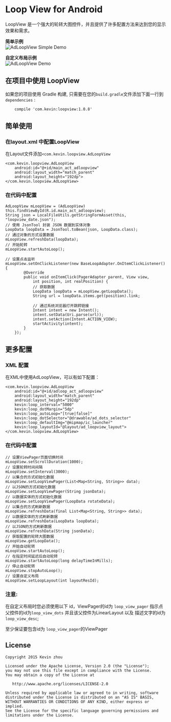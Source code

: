 
# Loop View for Android

LoopView 是一个强大的轮转大图控件，并且提供了许多配置方法来达到您的显示效果和需求。  

**简单示例**  
![AdLoopView Simple Demo](https://raw.githubusercontent.com/xuehuayous/Android-LoopView/master/loopview_ad_simple.gif)

**自定义布局示例**  
![AdLoopView Demo](https://raw.githubusercontent.com/xuehuayous/Android-LoopView/master/loopview_ad_custom.gif)

## 在项目中使用 LoopView

如果您的项目使用 Gradle 构建, 只需要在您的`build.gradle`文件添加下面一行到 `dependencies` :

```
	compile 'com.kevin:loopview:1.0.8'
```

## 简单使用 ##

### 在layout.xml 中配置LoopView ###
在Layout文件添加`<com.kevin.loopview.AdLoopView` 

	<com.kevin.loopview.AdLoopView
        android:id="@+id/main_act_adloopview"
        android:layout_width="match_parent"
        android:layout_height="192dp">
    </com.kevin.loopview.AdLoopView>

### 在代码中配置 ###

	AdLoopView mLoopView = (AdLoopView) this.findViewById(R.id.main_act_adloopview);
	String json = LocalFileUtils.getStringFormAsset(this, "loopview_date.json");
    // 使用 JsonTool 封装 JSON 数据到实体对象
	LoopData loopData = JsonTool.toBean(json, LoopData.class);
	// 通过对象的方式设置数据
    mLoopView.refreshData(loopData);
	// 开始轮转
    mLoopView.startAutoLoop();

	// 设置点击监听
	mLoopView.setOnClickListener(new BaseLoopAdapter.OnItemClickListener() {
            @Override
            public void onItemClick(PagerAdapter parent, View view, 
				int position, int realPosition) {
                // 获取数据
                LoopData loopData = mLoopView.getLoopData();
                String url = loopData.items.get(position).link;

                // 通过系统浏览器打开跳转链接
                Intent intent = new Intent();
                intent.setData(Uri.parse(url));
                intent.setAction(Intent.ACTION_VIEW);
                startActivity(intent);
            }
        });


## 更多配置 ##

### XML 配置 ###

在XML中使用AdLoopView，可以有如下配置：

    <com.kevin.loopview.AdLoopView
        android:id="@+id/adloop_act_adloopview"
        android:layout_width="match_parent"
        android:layout_height="192dp"
        kevin:loop_interval="5000"
        kevin:loop_dotMargin="5dp"
        kevin:loop_autoLoop="[true|false]"
        kevin:loop_dotSelector="@drawable/ad_dots_selector"
		kevin:loop_defaultImg="@mipmap/ic_launcher"
		kevin:loop_layoutId="@layout/ad_loopview_layout">
    </com.kevin.loopview.AdLoopView>

### 在代码中配置 ###

	// 设置ViewPager页面切换时间
	mLoopView.setScrollDuration(1000);
	// 设置轮转时间间隔
	mLoopView.setInterval(3000);
	// 以集合的方式初始化数据
	mLoopView.setLoopViewPager(List<Map<String, String>> data);
	// 以JSON的方式初始化数据
	mLoopView.setLoopViewPager(String jsonData);
	// 以数据实体的方式初始化数据
	mLoopView.setLoopViewPager(LoopData rotateData);
	// 以集合的方式刷新数据
	mLoopView.refreshData(final List<Map<String, String>> data);
	// 以数据实体的方式刷新数据
	mLoopView.refreshData(LoopData loopData);
	// 以JSON的方式刷新数据
	mLoopView.refreshData(String jsonData);
	// 获取配置的轮转大图数据
	mLoopView.getLoopData();
	// 开始自动轮转
	mLoopView.startAutoLoop();
	// 在指定时间延迟后自动轮转
	mLoopView.startAutoLoop(long delayTimeInMills);
	// 停止自动轮转
	mLoopView.stopAutoLoop();
	// 设置自定义布局
	mLoopView.setLoopLayout(int layoutResId);

### 注意: ###

在自定义布局时您必须使用以下 id，ViewPager的id为 `loop_view_pager`  指示点父控件的id为`loop_view_dots` 并且该父控件为LinearLayout 以及 描述文字的id为`loop_view_desc`;

至少保证要包含id为 `loop_view_pager`的ViewPager

## License

    Copyright 2015 Kevin zhou

    Licensed under the Apache License, Version 2.0 (the "License");
    you may not use this file except in compliance with the License.
    You may obtain a copy of the License at

       http://www.apache.org/licenses/LICENSE-2.0

    Unless required by applicable law or agreed to in writing, software
    distributed under the License is distributed on an "AS IS" BASIS,
    WITHOUT WARRANTIES OR CONDITIONS OF ANY KIND, either express or implied.
    See the License for the specific language governing permissions and
    limitations under the License.